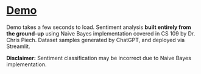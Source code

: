 # <a href="https://naivebayes.streamlit.app/" target="_blank" style="text-decoration: underline;">Demo</a>

Demo takes a few seconds to load. Sentiment analysis **built entirely from the ground-up** using Naive Bayes implementation covered in CS 109 by Dr. Chris Piech. Dataset samples generated by ChatGPT, and deployed via Streamlit.

**Disclaimer:** Sentiment classification may be incorrect due to Naive Bayes implementation.

